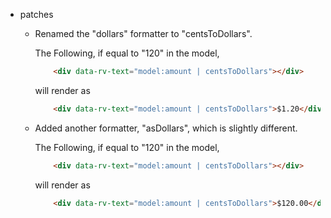 * patches
    * Renamed the "dollars" formatter to "centsToDollars".

        The Following, if equal to "120" in the model,

        ```html
            <div data-rv-text="model:amount | centsToDollars"></div>
        ```

        will render as

        ```html
            <div data-rv-text="model:amount | centsToDollars">$1.20</div>
        ```

    * Added another formatter, "asDollars", which is slightly different.

        The Following, if equal to "120" in the model,

        ```html
            <div data-rv-text="model:amount | centsToDollars"></div>
        ```

        will render as

        ```html
            <div data-rv-text="model:amount | centsToDollars">$120.00</div>
        ```